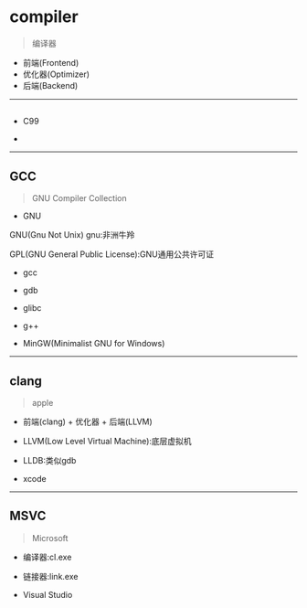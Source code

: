 # compiler
> 编译器


- 前端(Frontend)
- 优化器(Optimizer)
- 后端(Backend)


---
##
- C99

-

---
## GCC
> GNU Compiler Collection



- GNU

GNU(Gnu Not Unix)
gnu:非洲牛羚

GPL(GNU General Public License):GNU通用公共许可证



- gcc
- gdb
- glibc

- g++

- MinGW(Minimalist GNU for Windows)

---
## clang
> apple


- 前端(clang) + 优化器 + 后端(LLVM)
- LLVM(Low Level Virtual Machine):底层虚拟机
- LLDB:类似gdb


- xcode


---
## MSVC
> Microsoft


- 编译器:cl.exe
- 链接器:link.exe


- Visual Studio

